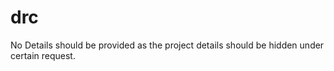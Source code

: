 # drc

No Details should be provided as the project details should be hidden under certain request.

